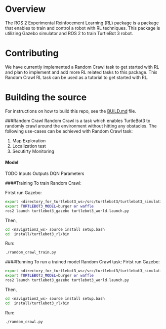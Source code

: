 # Overview
The ROS 2 Experimental Reinfocement Learning (RL) package is a package that enables to train and control a robot with RL techniques.  This package is utilizing Gazebo simulator and ROS 2 to train TurtleBot 3 robot. 

# Contributing
We have currently implemented a Random Crawl task to get started with RL and plan to implement and add more RL related tasks to this package. This Random Crawl RL task can be used as a tutorial to get started with RL.

# Building the source
For instructions on how to build this repo, see the [BUILD.md](https://github.intel.com/haghighi/Experimental_RL/blob/master/doc/BUILD.md) file.

###Random Crawl
Random Crawl is a task which enables TurtleBot3 to randomly crawl around the environment without hitting any obstacles.
The following use-cases can be achieved with Random Crawl task:
1. Map Exploration
2. Localization test
3. Secutirty Monitoring

#### Model
TODO
Inputs
Outputs
DQN
Parameters


####Training
To train Random Crawl:

Firtst run Gazebo:
```sh 
export <directory_for_turtlebot3_ws>/src/turtlebot3/turtlebot3_simulations/turtlebot3_gazebo/models
export TURTLEBOT3_MODEL=burger or waffle
ros2 launch turtlebot3_gazebo turtlebot3_world.launch.py
```
Then, 
```sh
cd <navigation2_ws> source install setup.bash
cd  install/turtlebot3_rl/bin
```
Run:
```sh 
./random_crawl_train.py
```

####Running
To run a trained model Random Crawl task:
Firtst run Gazebo:

```sh 
export <directory_for_turtlebot3_ws>/src/turtlebot3/turtlebot3_simulations/turtlebot3_gazebo/models
export TURTLEBOT3_MODEL=burger or waffle
ros2 launch turtlebot3_gazebo turtlebot3_world.launch.py
```

Then, 
```sh
cd <navigation2_ws> source install setup.bash
cd  install/turtlebot3_rl/bin
```
Run:
```sh 
./random_crawl.py
```

